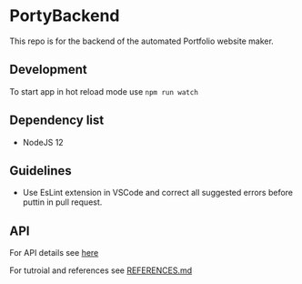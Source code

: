 # PortyBackend

This repo is for the backend of the automated Portfolio website maker.

## Development

To start app in hot reload mode use `npm run watch`


## Dependency list

* NodeJS 12

## Guidelines

* Use EsLint extension in VSCode and correct all suggested errors before puttin in pull request.

## API

For API details see [here](https://documenter.getpostman.com/view/7626779/S1TPc1af)

For tutroial and references see [REFERENCES.md](REFERENCES.md)

